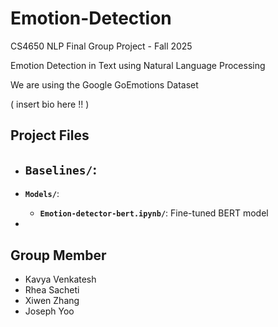 # Emotion-Detection
CS4650 NLP Final Group Project - Fall 2025

Emotion Detection in Text using Natural Language Processing

We are using the Google GoEmotions Dataset 

\( insert bio here !! \)


## Project Files
- **`Baselines/`**:
  - 

- **`Models/`**: 
  - **`Emotion-detector-bert.ipynb/`**: Fine-tuned BERT model
- 

## Group Member
- Kavya Venkatesh
- Rhea Sacheti
- Xiwen Zhang
- Joseph Yoo
